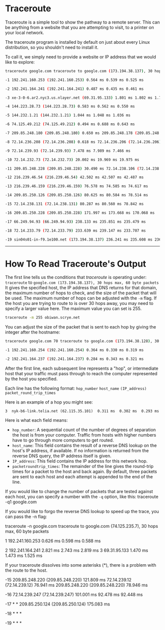 # Traceroute

Traceroute is a simple tool to show the pathway to a remote server. This can be anything from a website that you are attempting to visit, to a printer on your local network.

The traceroute program is installed by default on just about every Linux distribution, so you shouldn't need to install it.

To call it, we simply need to provide a website or IP address that we would like to explore:
```bash 
traceroute google.com traceroute to google.com (173.194.38.137), 30 hops max, 60 byte packets

-1 192.241.160.253 (192.241.160.253) 0.564 ms 0.539 ms 0.525 ms

-2 192.241.164.241 (192.241.164.241) 0.487 ms 0.435 ms 0.461 ms

-3 xe-3-0-6.ar2.nyc3.us.nlayer.net (69.31.95.133) 1.801 ms 1.802 ms 1.762 ms

-4 144.223.28.73 (144.223.28.73) 0.583 ms 0.562 ms 0.550 ms

-5 144.232.1.21 (144.232.1.21) 1.044 ms 1.048 ms 1.036 ms

-6 74.125.49.212 (74.125.49.212) 0.494 ms 0.688 ms 0.643 ms

-7 209.85.248.180 (209.85.248.180) 0.650 ms 209.85.248.178 (209.85.248.178) 0.621 ms 0.625 ms

-8 72.14.236.208 (72.14.236.208) 0.618 ms 72.14.236.206 (72.14.236.206) 0.898 ms 72.14.236.208 (72.14.236.208) 0.872 ms

-9 72.14.239.93 (72.14.239.93) 7.478 ms 7.989 ms 7.466 ms

-10 72.14.232.73 (72.14.232.73) 20.002 ms 19.969 ms 19.975 ms

-11 209.85.248.228 (209.85.248.228) 30.490 ms 72.14.238.106 (72.14.238.106) 34.463 ms 209.85.248.228 (209.85.248.228) 30.707 ms

-12 216.239.46.54 (216.239.46.54) 42.502 ms 42.507 ms 42.487 ms

-13 216.239.46.159 (216.239.46.159) 76.578 ms 74.585 ms 74.617 ms

-14 209.85.250.126 (209.85.250.126) 80.625 ms 80.584 ms 78.514 ms

-15 72.14.238.131 (72.14.238.131) 80.287 ms 80.560 ms 78.842 ms

-16 209.85.250.228 (209.85.250.228) 171.997 ms 173.668 ms 170.068 ms

-17 66.249.94.93 (66.249.94.93) 238.133 ms 235.851 ms 235.479 ms

-18 72.14.233.79 (72.14.233.79) 233.639 ms 239.147 ms 233.707 ms

-19 sin04s01-in-f9.1e100.net (173.194.38.137) 236.241 ms 235.608 ms 236.843 ms
```

---

# How To Read Traceroute's Output

The first line tells us the conditions that _traceroute_ is operating under:
```traceroute``` to ```google.com (173.194.38.137), 30 hops max, 60 byte packets```
It gives the specified host, the IP address that DNS returns for that domain, the maximum number of hops to check, and the size of the packet that will be used.
The maximum number of hops can be adjusted with the ```-m``` flag. If the host you are trying to route to is over 30 hops away, you may need to specify a larger value here. The maximum value you can set is 255.

```bash 
traceroute -m 255 obiwan.scrye.net
```

You can adjust the size of the packet that is sent to each hop by giving the integer after the hostname:
```bash 
traceroute google.com 70 traceroute to google.com (173.194.38.128), 30 hops max, 70 byte packets

-1 192.241.160.254 (192.241.160.254) 0.364 ms 0.330 ms 0.319 ms

-2 192.241.164.237 (192.241.164.237) 0.284 ms 0.343 ms 0.321 ms
```

After the first line, each subsequent line represents a "hop", or intermediate host that your traffic must pass through to reach the computer represented by the host you specified.

Each line has the following format:
```hop_number```   ```host_name```   ```(IP_address)```  ```packet_round_trip_times```

Here is an example of a hop you might see:

```3  nyk-b6-link.telia.net (62.115.35.101)  0.311 ms  0.302 ms  0.293 ms```

Here is what each field means:
- ```hop_number```: A sequential count of the number of degrees of separation the host is from your computer. Traffic from hosts with higher numbers have to go through more computers to get routed.
- ```host_name```: This field contains the result of a reverse DNS lookup on the host's IP address, if available. If no information is returned from the reverse DNS query, the IP address itself is given.
- ```IP_address```: This field contains the IP address for this network hop.
- ```packetroundtrip_times```: The remainder of the line gives the round-trip times for a packet to the host and back again. By default, three packets are sent to each host and each attempt is appended to the end of the line.

If you would like to change the number of packets that are tested against each host, you can specify a number with the ```-q``` option, like this:
traceroute -q1 google.com

If you would like to forgo the reverse DNS lookup to speed up the trace, you can pass the -n flag:

traceroute -n google.com traceroute to google.com (74.125.235.7), 30 hops max, 60 byte packets

1 192.241.160.253 0.626 ms 0.598 ms 0.588 ms

2 192.241.164.241 2.821 ms 2.743 ms 2.819 ms 3 69.31.95.133 1.470 ms 1.473 ms 1.525 ms

If your traceroute dissolves into some asterisks (*), there is a problem with the route to the host.

-15 209.85.248.220 (209.85.248.220) 121.809 ms 72.14.239.12 (72.14.239.12) 76.941 ms 209.85.248.220 (209.85.248.220) 78.946 ms

-16 72.14.239.247 (72.14.239.247) 101.001 ms 92.478 ms 92.448 ms

-17 * * 209.85.250.124 (209.85.250.124) 175.083 ms

-18 * * *

-19 * * *